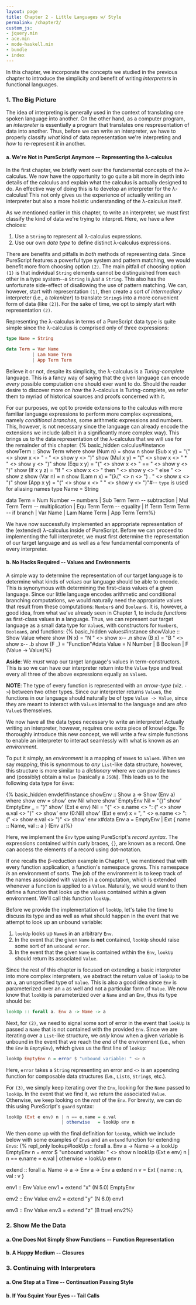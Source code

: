 ```yaml
---
layout: page
title: Chapter 2 - Little Languages w/ Style
permalink: /chapter2/
custom_js:
- jquery.min
- ace.min
- mode-haskell.min
- bundle
- index
---
```

In this chapter, we incorporate the concepts we studied in the previous chapter to introduce the simplicity and benefit of writing *interpreters* in functional languages.

<!-- In the previous chapter, we introduced the foundation of functional languages, a few key concepts on types, and the basis of writing recursive programs in functional languages. In this chapter, we take a bit of all three concepts and introduce the simplicity of writing *interpreters* in functional languages. -->

### 1. The Big Picture
The idea of interpreting is generally used in the context of translating one spoken language into another. On the other hand, as a computer program, an *interpreter* is essentially a program that translates one respresentation of data into another. Thus, before we can write an interpreter, we have to properly classify *what* kind of data representation we're interpreting and *how* to re-represent it in another.

#### a. We're Not in PureScript Anymore -- Representing the λ-calculus
<!--
Thank you Alonzo Church
Turing complete
-->

In the first chapter, we briefly went over the fundamental concepts of the λ-calculus. We now have the opportunity to go quite a bit more in depth into details of the calculus and explain what the calculus is actually designed to do. An effective way of doing this is to develop an interpreter for the λ-calculus! This not only gives us the experience of actually writing an interpreter but also a more holistic understanding of the λ-calculus itself. 

As we mentioned earlier in this chapter, to write an interpreter, we must first classify the kind of data we're trying to interpret. Here, we have a few choices:

1. Use a `String` to represent all λ-calculus expressions.
2. Use our own *data type* to define distinct λ-calculus expressions.

There are benefits and pitfalls in *both* methods of representing data. Since PureScript features a powerful type system and pattern matching, we would benefit more from choosing option `(2)`. The main pitfall of choosing option `(1)` is that individual `String` elements cannot be distinguished from each other in a type system--a `String` is *just* a `String`. This also has the unfortunate side-effect of disallowing the use of pattern matching. We can, however, start with representation `(1)`, then create a sort of *intermediary* interpreter (i.e., a *tokenizer*) to translate `String`s into a more convenient form of data (like `(2)`). For the sake of time, we opt to simply start with representation `(2)`.

Representing the λ-calculus in terms of a PureScript data type is quite simple since the λ-calculus is comprised only of three expressions:
```haskell
type Name = String

data Term = Var Name
          | Lam Name Term
          | App Term Term
```
Believe it or not, despite its simplicity, the λ-calculus is a *Turing-complete* language. This is a fancy way of saying that the given language can encode *every* possible computation one should ever want to do. Should the reader desire to discover more on *how* the λ-calculus is Turing-complete, we refer them to myriad of historical sources and proofs concerned with it.

For our purposes, we opt to provide extensions to the calculus with more familiar language expressions to perform more complex expressions, namely *conditional branches*, some arithmetic expressions and numbers. This, however, is not necessary since the language can already encode the extensions we include (albeit in a significantly more complex way). This brings us to the data representation of the λ-calculus that we will use for the remainder of this chapter:
{% basic_hidden calculus#instance showTerm :: Show Term where
  show (Num n)    = show n
  show (Sub x y)  = "(" <> show x <> " - " <> show y <> ")"
  show (Mul x y)  = "(" <> show x <> " * " <> show y <> ")"
  show (Equ x y)  = "(" <> show x <> " == " <> show y <> ")"
  show (If x y z) =
    "If " <> show x <>
    " then " <> show y <>
    " else " <> show z
  show (Var n)     = n
  show (Lam n x)   =
    "(λ(" <> n <> ") . " <> show x <> ")"
  show (App x y)   =
    "(" <> show x <> " " <> show y <> ")"#-- `type` is used for aliasing names
type Name = String

data Term = Num Number        -- numbers
          | Sub Term Term     -- subtraction
          | Mul Term Term     -- multiplication
          | Equ Term Term     -- equality
          | If Term Term Term -- if branch
          | Var Name
          | Lam Name Term
          | App Term Term%}
		  
We have now successfully implemented an appropriate representation of the (extended) λ-calculus inside of PureScript. Before we can proceed to implementing the full interpreter, we must first determine the representation of our target language and as well as a few fundamental components of every interpreter.

#### b. No Hacks Required -- Values and Environments
<!--
obviously
interpreter goes here
show what it can do (factorial)
-->
A simple way to determine the representation of our target language is to determine what kinds of *values* our language should be able to encode. This is synonymous with determining the first-class values of a given language. Since our little language encodes arithmetic and conditional branching computations, we would naturally need the appropriate values that result from these computations: `Number`s and `Boolean`s. It is, however, a good idea, from what we've already seen in Chapter 1, to include *functions* as first-class values in a language. Thus, we can represent our target language as a small data type for `Value`s, with constructors for `Number`s, `Boolean`s, and functions:
{% basic_hidden values#instance showValue :: Show Value where
  show (N x) = "N " <> show x-- .n
  show (B x) = "B " <> show x-- .b
  show (F _) = "Function"#data Value = N Number
           | B Boolean
           | F (Value -> Value)%}

**Aside**: We *must* wrap our target language's values in term-constructors. This is so we can have our interpreter return into the `Value` type and treat every all three of the above expressions equally as `Value`s.

**NOTE**: The type of every function is represented with an *arrow-type* (viz. `->`) between two other types. Since our interpreter returns `Value`s, the functions in our language should naturally be of type `Value -> Value`, since they are meant to interact with `Value`s internal to the language and are *also* `Value`s themselves.

We now have all the data types necessary to write an interpreter! Actually writing an interpreter, however, requires one extra piece of knowledge. To thoroughly introduce this new concept, we will write a few simple functions to enable an interpreter to interact seamlessly with what is known as an *environment*.

To put it simply, an *environment* is a mapping of `Name`s to `Value`s. When we say *mapping*, this is synonmous to *any* `List`-like data structure, however, this structure is more similar to a *dictionary* where we can provide `Name`s and (possibly) obtain a `Value` (basically a `JSON`). This leads us to the following data type for `Env`s:

{% basic_hidden envdef#instance showEnv :: Show a => Show (Env a) where
  show env = show' env Nil where
    show' EmptyEnv Nil    = "{}"
    show' EmptyEnv _      = "}"
    show' (Ext e env) Nil =
      "{" <> e.name <> ": (" <>
      show e.val <> ")" <>
      show' env (0:Nil)
    show' (Ext e env) x =
      ", " <> e.name <> ": (" <>
      show e.val <> ")" <>
      show' env x#data Env a = EmptyEnv
           | Ext { name :: Name, val :: a } (Env a)%}

Here, we implement the `Env` type using PureScript's *record syntax*. The expressions contained within curly braces, `{}`, are known as a record. One can access the elements of a record using dot-notation.

If one recalls the β-reduction example in Chapter 1, we mentioned that with every function application, a function's namespace grows. This namespace *is* an environment of sorts. The job of the environment is to keep track of the names associated with values in a computation, which is extended whenever a function is applied to a `Value`. Naturally, we would want to then define a function that looks up the values contained within a given environment. We'll call this function `lookUp`.

Before we provide the implementation of `lookUp`, let's take the time to discuss its type and as well as what should happen in the event that we attempt to look up an unbound variable:

1. `lookUp` looks up `Name`s in an arbitrary `Env`.
2. In the event that the given `Name` is **not** contained, `lookUp` should raise some sort of an `unbound error`.
3. In the event that the given `Name` is contained within the `Env`, `lookUp` should return its associated `Value`.

Since the rest of this chapter is focused on extending a basic interpreter into more complex interpreters, we abstract the return value of `lookUp` to be an `a`, an unspecified type of `Value`. This is also a good idea since `Env` is parameterized over an `a` as well and not a particular form of `Value`. We now know that `lookUp` is parameterized over a `Name` and an `Env`, thus its type should be:
```haskell
lookUp :: forall a. Env a -> Name -> a
```
Next, for `(2)`, we need to signal some sort of error in the event that `lookUp` is passed a `Name` that is not contained with the provided `Env`. Since we are iterating over a `List`-like structure, we *only* know when a given variable is unbound in the event that we reach the *end* of the environment (i.e., when the `Env` is `EmptyEnv`), which gives us the first line of `lookUp`:
```haskell
lookUp EmptyEnv n = error $ "unbound variable: " <> n
```
Here, `error` takes a `String` representing an error and `<>` is an appending function for composable data structures (i.e., `List`s, `String`s, etc.).

For `(3)`, we simply keep iterating over the `Env`, looking for the `Name` passed to `lookUp`. In the event that we find it, we return the associated `Value`. Otherwise, we keep looking on the *rest* of the `Env`. For brevity, we can do this using PureScript's `guard` syntax:
```haskell
lookUp (Ext e env) n | n == e.name = e.val
                     | otherwise   = lookUp env n
```
We then come up with the final definition for `lookUp`, which we include below with some examples of `Env`s and an `extend` function for extending `Env`s:
{% repl_only lookup#lookUp :: forall a. Env a -> Name -> a
lookUp EmptyEnv n = error $ "unbound variable: " <> show n
lookUp (Ext e env) n | n == e.name = e.val
                     | otherwise   = lookUp env n

extend :: forall a. Name -> a -> Env a -> Env a
extend n v = Ext { name : n, val : v }

env1 :: Env Value
env1 = extend "x" (N 5.0) EmptyEnv

env2 :: Env Value
env2 = extend "y" (N 6.0) env1

env3 :: Env Value
env3 = extend "z" (B true) env2%}

### 2. Show Me the Data

#### a. One Does Not Simply Show Functions -- Function Representation
<!--
Why can't we show functions?
show how other languages do it (haskell, racket, javascript)
-->
#### b. A Happy Medium -- Closures
<!--
The essence of a function (pieces)
interpreter goes here (little changes only)
-->

### 3. Continuing with Interpreters

#### a. One Step at a Time -- Continuation Passing Style
<!-- 
What is a continuation
Convert a few basic function
-->
#### b. If You Squint Your Eyes -- Tail Calls
<!--
calling in tail position
graze on what writing in this way looks like
interpreter goes here
-->
